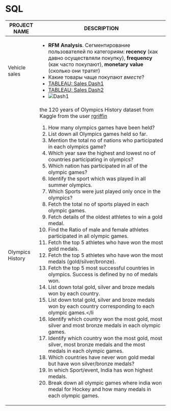 # SQL
| PROJECT NAME | DESCRIPTION |
| ------------- | ------------- |
| Vehicle sales | <ul><li>**RFM Analysis**. Сегментирование пользователей по категориям: **recency** (как давно осуществляли покупку), **frequency** (как часто покупают), **monetary value** (сколько они тратят)</li><li>Какие товары чаще покупают *вместе*?</li><li>[TABLEAU: Sales Dash1](https://public.tableau.com/views/Book2_16935674860600/SalesDash1?:language=en-US&publish=yes&:display_count=n&:origin=viz_share_link)</li><li>[TABLEAU: Sales Dash2](https://public.tableau.com/views/Book2_16935674860600/SalesDash2?:language=en-US&publish=yes&:display_count=n&:origin=viz_share_link)</li><li>![Dash1](https://drive.google.com/file/d/1yX39UUgVP2VwqiNXg-rtzKc_AKxMvAnW/view?usp=sharing)</li></ul>
|Olympics History|the 120 years of Olympics History dataset from Kaggle from the user [rgriffin](https://www.kaggle.com/heesoo37/120-years-of-olympic-history-athletes-and-results) <ol><li>How many olympics games have been held?</li><li>List down all Olympics games held so far.</li><li>Mention the total no of nations who participated in each olympics game?</li><li>Which year saw the highest and lowest no of countries participating in olympics?</li><li>Which nation has participated in all of the olympic games?</li><li>Identify the sport which was played in all summer olympics.</li><li>Which Sports were just played only once in the olympics?</li><li>Fetch the total no of sports played in each olympic games.</li><li>Fetch details of the oldest athletes to win a gold medal.</li><li>Find the Ratio of male and female athletes participated in all olympic games.</li><li>Fetch the top 5 athletes who have won the most gold medals.</li><li>Fetch the top 5 athletes who have won the most medals (gold/silver/bronze).</li><li>Fetch the top 5 most successful countries in olympics. Success is defined by no of medals won.</li><li>List down total gold, silver and broze medals won by each country.</li><li>List down total gold, silver and broze medals won by each country corresponding to each olympic games.</li<li>Identify which country won the most gold, most silver and most bronze medals in each olympic games.</li><li>Identify which country won the most gold, most silver, most bronze medals and the most medals in each olympic games.</li><li>Which countries have never won gold medal but have won silver/bronze medals?</li><li>In which Sport/event, India has won highest medals.</li><li>Break down all olympic games where india won medal for Hockey and how many medals in each olympic games.</li></ol>|
